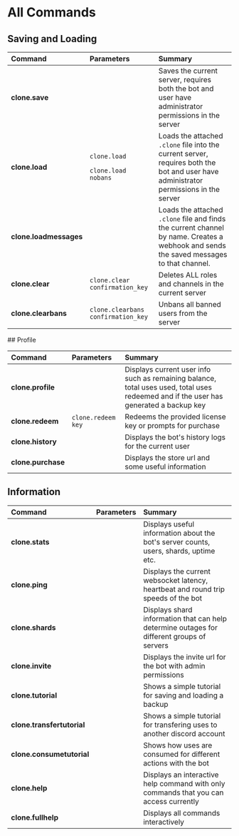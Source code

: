 # All Commands

## Saving and Loading <a id="saving-and-loading"></a>

<table>
  <thead>
    <tr>
      <th style="text-align:left">Command</th>
      <th style="text-align:left">Parameters</th>
      <th style="text-align:left">Summary</th>
    </tr>
  </thead>
  <tbody>
    <tr>
      <td style="text-align:left"><b>clone.save</b>
      </td>
      <td style="text-align:left">&#x200B;</td>
      <td style="text-align:left">Saves the current server, requires both the bot and user have administrator
        permissions in the server</td>
    </tr>
    <tr>
      <td style="text-align:left"><b>clone.load</b>
      </td>
      <td style="text-align:left">
        <p><code>clone.load</code>
        </p>
        <p><code>clone.load nobans</code>
        </p>
      </td>
      <td style="text-align:left">Loads the attached <code>.clone</code> file into the current server, requires
        both the bot and user have administrator permissions in the server</td>
    </tr>
    <tr>
      <td style="text-align:left"><b>clone.loadmessages</b>
      </td>
      <td style="text-align:left"></td>
      <td style="text-align:left">Loads the attached <code>.clone</code> file and finds the current channel
        by name. Creates a webhook and sends the saved messages to that channel.</td>
    </tr>
    <tr>
      <td style="text-align:left"><b>clone.clear</b>
      </td>
      <td style="text-align:left"><code>clone.clear confirmation_key</code>
      </td>
      <td style="text-align:left">Deletes ALL roles and channels in the current server</td>
    </tr>
    <tr>
      <td style="text-align:left"><b>clone.clearbans</b>
      </td>
      <td style="text-align:left"><code>clone.clearbans confirmation_key</code>
      </td>
      <td style="text-align:left">Unbans all banned users from the server</td>
    </tr>
  </tbody>
</table>## Profile <a id="profile"></a>

| Command | Parameters | Summary |
| :--- | :--- | :--- |
| **clone.profile** | ​ | Displays current user info such as remaining balance, total uses used, total uses redeemed and if the user has generated a backup key |
| **clone.redeem** | `clone.redeem key` | Redeems the provided license key or prompts for purchase |
| **clone.history** | ​ | Displays the bot's history logs for the current user |
| **clone.purchase** | ​ | Displays the store url and some useful information |

## Information <a id="information"></a>

| Command | Parameters | Summary |
| :--- | :--- | :--- |
| **clone.stats** | ​ | Displays useful information about the bot's server counts, users, shards, uptime etc. |
| **clone.ping** | ​ | Displays the current websocket latency, heartbeat and round trip speeds of the bot |
| **clone.shards** | ​ | Displays shard information that can help determine outages for different groups of servers |
| **clone.invite** | ​ | Displays the invite url for the bot with admin permissions |
| **clone.tutorial** | ​ | Shows a simple tutorial for saving and loading a backup |
| **clone.transfertutorial** | ​ | Shows a simple tutorial for transfering uses to another discord account |
| **clone.consumetutorial** | ​ | Shows how uses are consumed for different actions with the bot |
| **clone.help** | ​ | Displays an interactive help command with only commands that you can access currently |
| **clone.fullhelp** | ​ | Displays all commands interactively |

